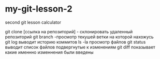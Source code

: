 # my-git-lesson-2
second git lesson calculator

git clone [ссылка на репозиторий] - склонировать удаленный репозиторий
git branch -просмотр текушей ветки на которой нахожусь
git log выводит историю коммитов
ls -la  просмотр файлов
git status выводит список файлов подвергнутые к изменениям
git diff показывает какие именнно изменнения были введены
